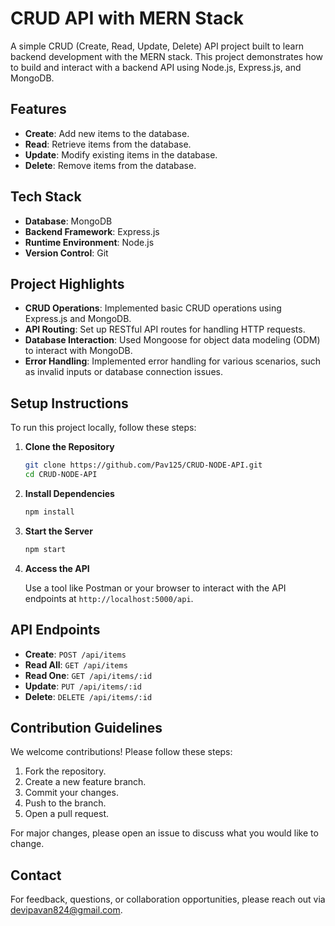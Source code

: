 # CRUD API with MERN Stack

A simple CRUD (Create, Read, Update, Delete) API project built to learn backend development with the MERN stack. This project demonstrates how to build and interact with a backend API using Node.js, Express.js, and MongoDB.

## Features

- **Create**: Add new items to the database.
- **Read**: Retrieve items from the database.
- **Update**: Modify existing items in the database.
- **Delete**: Remove items from the database.

## Tech Stack

- **Database**: MongoDB
- **Backend Framework**: Express.js
- **Runtime Environment**: Node.js
- **Version Control**: Git

## Project Highlights

- **CRUD Operations**: Implemented basic CRUD operations using Express.js and MongoDB.
- **API Routing**: Set up RESTful API routes for handling HTTP requests.
- **Database Interaction**: Used Mongoose for object data modeling (ODM) to interact with MongoDB.
- **Error Handling**: Implemented error handling for various scenarios, such as invalid inputs or database connection issues.

## Setup Instructions

To run this project locally, follow these steps:

1. **Clone the Repository**

    ```sh
    git clone https://github.com/Pav125/CRUD-NODE-API.git
    cd CRUD-NODE-API
    ```

2. **Install Dependencies**

    ```sh
    npm install
    ```


3. **Start the Server**

    ```sh
    npm start
    ```

4. **Access the API**

    Use a tool like Postman or your browser to interact with the API endpoints at `http://localhost:5000/api`.

## API Endpoints

- **Create**: `POST /api/items`
- **Read All**: `GET /api/items`
- **Read One**: `GET /api/items/:id`
- **Update**: `PUT /api/items/:id`
- **Delete**: `DELETE /api/items/:id`

## Contribution Guidelines

We welcome contributions! Please follow these steps:

1. Fork the repository.
2. Create a new feature branch.
3. Commit your changes.
4. Push to the branch.
5. Open a pull request.

For major changes, please open an issue to discuss what you would like to change.

## Contact

For feedback, questions, or collaboration opportunities, please reach out via devipavan824@gmail.com.
